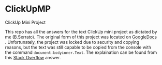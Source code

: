 # ClickUpMP
ClickUp Mini Project

This repo has all the answers for the text ClickUp mini project as dictated by me (B.Serrato). The original form of this project was located on [GoogleDocs](https://docs.google.com/document/d/1RGsgLoLxRvdSsRmoyuqF635iG7nq8ulz46lvApw6b6U/edit#)  . Unfortunately, the project was locked due to security and copying reasons, but the text was still capable to be copied from the console with the command ```document.bodyinner.Text```. The explaination can be found from this [Stack Overflow](https://stackoverflow.com/questions/40296831/is-it-possible-to-force-a-copy-of-a-protected-google-doc) answer.
